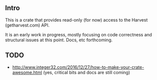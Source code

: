 ## Intro

This is a crate that provides read-only (for now) access to the Harvest (getharvest.com) API.

It is an early work in progress, mostly focusing on code correctness and structural issues at this point. Docs, etc forthcoming.

## TODO

- http://www.integer32.com/2016/12/27/how-to-make-your-crate-awesome.html (yes, critical bits and docs are still coming)

